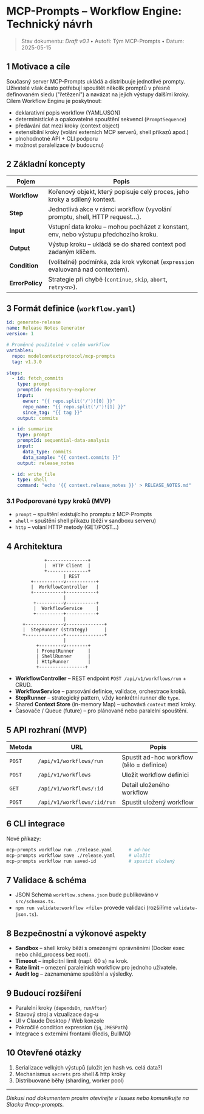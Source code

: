 # MCP-Prompts – Workflow Engine: Technický návrh

> Stav dokumentu: _Draft v0.1_ • Autoři: Tým MCP-Prompts • Datum: 2025-05-15

## 1 Motivace a cíle

Současný server MCP-Prompts ukládá a distribuuje jednotlivé prompty. Uživatelé však často potřebují spouštět několik promptů v přesně definovaném sledu ("řetězení") a navázat na jejich výstupy dalšími kroky. Cílem Workflow Enginu je poskytnout:

* deklarativní popis workflow (YAML/JSON)
* deterministické a opakovatelné spouštění sekvencí (`PromptSequence`)
* předávání dat mezi kroky (context object)
* extensibilní kroky (volání externích MCP serverů, shell příkazů apod.)
* plnohodnotné API + CLI podporu
* možnost paralelizace (v budoucnu)

## 2 Základní koncepty

| Pojem            | Popis                                                                                                               |
|------------------|----------------------------------------------------------------------------------------------------------------------|
| **Workflow**     | Kořenový objekt, který popisuje celý proces, jeho kroky a sdílený kontext.                                           |
| **Step**         | Jednotlivá akce v rámci workflow (vyvolání promptu, shell, HTTP request…).                                           |
| **Input**        | Vstupní data kroku – mohou pocházet z konstant, env, nebo výstupu předchozího kroku.                                 |
| **Output**       | Výstup kroku – ukládá se do shared context pod zadaným klíčem.                                                        |
| **Condition**    | (volitelné) podmínka, zda krok vykonat (`expression` evaluovaná nad contextem).                                      |
| **ErrorPolicy**  | Strategie při chybě (`continue`, `skip`, `abort`, `retry<n>`).                                                       |

## 3 Formát definice (`workflow.yaml`)

```yaml
id: generate-release
name: Release Notes Generator
version: 1

# Proměnné použitelné v celém workflow
variables:
  repo: modelcontextprotocol/mcp-prompts
  tag: v1.3.0

steps:
  - id: fetch_commits
    type: prompt
    promptId: repository-explorer
    input:
      owner: "{{ repo.split('/')![0] }}"
      repo_name: "{{ repo.split('/')![1] }}"
      since_tag: "{{ tag }}"
    output: commits

  - id: summarize
    type: prompt
    promptId: sequential-data-analysis
    input:
      data_type: commits
      data_sample: "{{ context.commits }}"
    output: release_notes

  - id: write_file
    type: shell
    command: "echo '{{ context.release_notes }}' > RELEASE_NOTES.md"
```

### 3.1 Podporované typy kroků (MVP)

* `prompt` – spuštění existujícího promptu z MCP-Prompts
* `shell` – spuštění shell příkazu (běží v sandboxu serveru)
* `http` – volání HTTP metody (GET/POST…)

## 4 Architektura

```
              +---------------+
              |  HTTP Client  |
              +---------------+
                     | REST
         +-----------v-----------+
         |  WorkflowController   |
         +-----------+-----------+
                     |
          +----------v-----------+
          |  WorkflowService     |
          +----------+-----------+
                     |
      +--------------v--------------+
      |  StepRunner (strategy)      |
      +--------------+--------------+
                     |
           +---------v--------+
           | PromptRunner     |
           | ShellRunner      |
           | HttpRunner       |
           +-----------------+
```

* **WorkflowController** – REST endpoint `POST /api/v1/workflows/run` + CRUD.
* **WorkflowService** – parsování definice, validace, orchestrace kroků.
* **StepRunner** – strategický pattern, vždy konkrétní runner dle `type`.
* Shared **Context Store** (in-memory Map) – uchovává `context` mezi kroky.
* Časovače / Queue (future) – pro plánované nebo paralelní spouštění.

## 5 API rozhraní (MVP)

| Metoda | URL | Popis |
|--------|-----|-------|
| `POST` | `/api/v1/workflows/run` | Spustit ad-hoc workflow (tělo = definice) |
| `POST` | `/api/v1/workflows`     | Uložit workflow definici |
| `GET`  | `/api/v1/workflows/:id` | Detail uloženého workflow |
| `POST` | `/api/v1/workflows/:id/run` | Spustit uložený workflow |

## 6 CLI integrace

Nové příkazy:

```bash
mcp-prompts workflow run ./release.yaml      # ad-hoc
mcp-prompts workflow save ./release.yaml     # uložit
mcp-prompts workflow run saved-id            # spustit uložený
```

## 7 Validace & schéma

* JSON Schema `workflow.schema.json` bude publikováno v `src/schemas.ts`.
* `npm run validate:workflow <file>` provede validaci (rozšíříme `validate-json.ts`).

## 8 Bezpečnostní a výkonové aspekty

* **Sandbox** – shell kroky běží s omezenými oprávněními (Docker exec nebo child_process bez root).
* **Timeout** – implicitní limit (např. 60 s) na krok.
* **Rate limit** – omezení paralelních workflow pro jednoho uživatele.
* **Audit log** – zaznamenáme spuštění a výsledky.

## 9 Budoucí rozšíření

* Paralelní kroky (`dependsOn`, `runAfter`)
* Stavový stroj a vizualizace dag-u
* UI v Claude Desktop / Web konzole
* Pokročilé condition expression (`jq`, `JMESPath`)
* Integrace s externími frontami (Redis, BullMQ)

## 10 Otevřené otázky

1. Serializace velkých výstupů (uložit jen hash vs. celá data?)
2. Mechanismus `secrets` pro shell & http kroky
3. Distribuované běhy (sharding, worker pool)

---

_Diskusi nad dokumentem prosím otevírejte v Issues nebo komunikujte na Slacku #mcp-prompts._ 